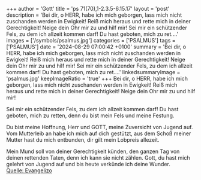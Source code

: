 +++
author = 'Gott'
title = 'ps 71(70),1-2.3.5-6.15.17'
layout = 'post'
description = 'Bei dir, o HERR, habe ich mich geborgen,  lass mich nicht zuschanden werden in Ewigkeit! Reiß mich heraus und rette mich in deiner Gerechtigkeit!  Neige dein Ohr mir zu und hilf mir!  Sei mir ein schützender Fels,  zu dem ich allzeit kommen darf!  Du hast geboten, mich zu ret....'
images = ['/symbols/psalmus.jpg']
categories = ['PSALMUS']
tags = ['PSALMUS']
date = '2024-08-29 07:00:42 +0100'
summary = 'Bei dir, o HERR, habe ich mich geborgen,  lass mich nicht zuschanden werden in Ewigkeit! Reiß mich heraus und rette mich in deiner Gerechtigkeit!  Neige dein Ohr mir zu und hilf mir!  Sei mir ein schützender Fels,  zu dem ich allzeit kommen darf!  Du hast geboten, mich zu ret....'
linkedsummaryImage = 'psalmus.jpg'
keepImageRatio = 'true'
+++
Bei dir, o HERR, habe ich mich geborgen, 
lass mich nicht zuschanden werden in Ewigkeit!
Reiß mich heraus und rette mich in deiner Gerechtigkeit! 
Neige dein Ohr mir zu und hilf mir!

Sei mir ein schützender Fels, 
zu dem ich allzeit kommen darf! 
Du hast geboten, mich zu retten, 
denn du bist mein Fels und meine Festung.<!--more-->

Du bist meine Hoffnung, Herr und GOTT, 
meine Zuversicht von Jugend auf.
Vom Mutterleib an habe ich mich auf dich gestützt, 
aus dem Schoß meiner Mutter hast du mich entbunden, 
dir gilt mein Lobpreis allezeit.

Mein Mund soll von deiner Gerechtigkeit künden, 
den ganzen Tag von deinen rettenden Taten, 
denn ich kann sie nicht zählen.
Gott, du hast mich gelehrt von Jugend auf 
und bis heute verkünde ich deine Wunder.<br> [Quelle: Evangelizo](https://evangeliumtagfuertag.org/DE/gospel)